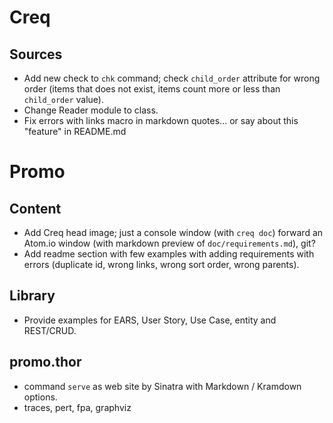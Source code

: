 # Creq

## Sources

* Add new check to `chk` command; check `child_order` attribute for wrong order (items that does not exist, items count more or less than `child_order` value).
* Change Reader module to class.
* Fix errors with links macro in markdown quotes... or say about this "feature" in README.md

# Promo

## Content

* Add Creq head image; just a console window (with `creq doc`) forward an Atom.io window (with markdown preview of `doc/requirements.md`), git?
* Add readme section with few examples with adding requirements with errors (duplicate id, wrong links, wrong sort order, wrong parents).

## Library

* Provide examples for EARS, User Story, Use Case, entity and REST/CRUD.

## promo.thor

* command `serve` as web site by Sinatra with Markdown / Kramdown options.
* traces, pert, fpa, graphviz
